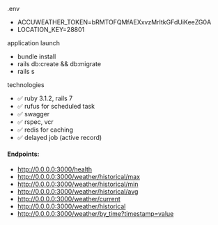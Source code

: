 .env 

- ACCUWEATHER_TOKEN=bRMTOFQMfAEXxvzMrItkGFdUiKeeZG0A
- LOCATION_KEY=28801

application launch

- bundle install
- rails db:create && db:migrate
- rails s

technologies

- ✅ ruby 3.1.2, rails 7
- ✅ rufus for scheduled task
- ✅ swagger
- ✅ rspec, vcr
- ✅ redis for caching
- ✅ delayed job (active record)

#### Endpoints:
- http://0.0.0.0:3000/health
- http://0.0.0.0:3000/weather/historical/max
- http://0.0.0.0:3000/weather/historical/min
- http://0.0.0.0:3000/weather/historical/avg
- http://0.0.0.0:3000/weather/current
- http://0.0.0.0:3000/weather/historical
- http://0.0.0.0:3000/weather/by_time?timestamp=value